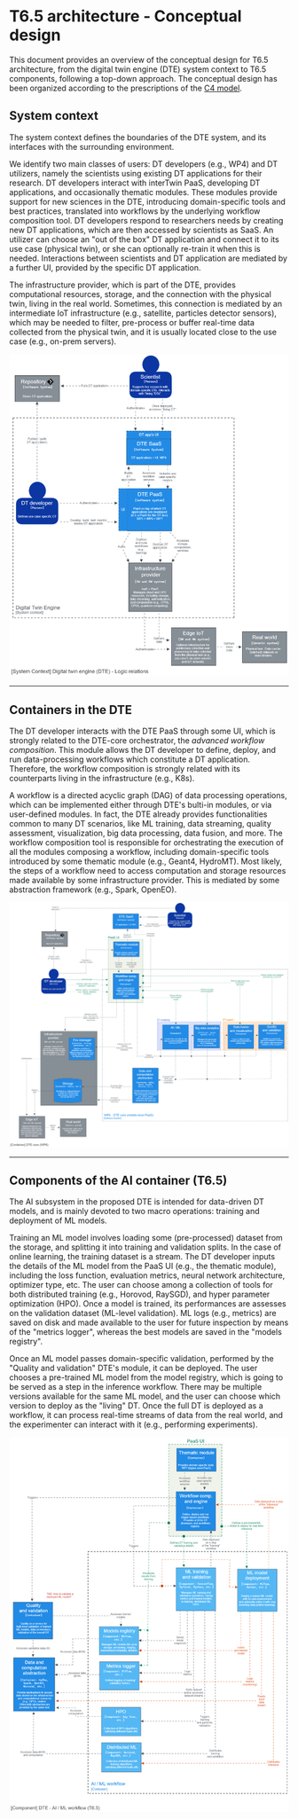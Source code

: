 # T6.5 architecture - Conceptual design

This document provides an overview of the conceptual design for T6.5 architecture, from the digital twin engine (DTE) system context to T6.5 components, following a top-down approach. The conceptual design has been organized according to the prescriptions of the [C4 model](https://c4model.com/).

## System context

The system context defines the boundaries of the DTE system, and its interfaces with the surrounding environment.

We identify two main classes of users: DT developers (e.g., WP4) and DT utilizers, namely the scientists using existing DT applications for their research.
DT developers interact with interTwin PaaS, developing DT applications, and occasionally thematic modules. These modules provide support for new sciences in the DTE, introducing domain-specific tools and best practices, translated into workflows by the underlying workflow composition tool. DT developers respond to researchers needs by creating new DT applications, which are then accessed by scientists as SaaS. An utilizer can choose an "out of the box" DT application and connect it to its use case (physical twin), or she can optionally re-train it when this is needed. Interactions between scientists and DT application are mediated by a further UI, provided by the specific DT application. 

The infrastructure provider, which is part of the DTE, provides computational resources, storage, and the connection with the physical twin, living in the real world. Sometimes, this connection is mediated by an intermediate IoT infrastructure (e.g., satellite, particles detector sensors), which may be needed to filter, pre-process or buffer real-time data collected from the physical twin, and it is usually located close to the use case (e.g., on-prem servers).

![System context|100%](System%20context.png)

---
## Containers in the DTE

The DT developer interacts with the DTE PaaS through some UI, which is strongly related to the DTE-core orchestrator, the *advanced workflow composition*. This module allows the DT developer to define, deploy, and run  data-processing workflows which constitute a DT application. Therefore, the workflow composition is strongly related with its counterparts living in the infrastructure (e.g., K8s).

A workflow is a directed acyclic graph (DAG) of data processing operations, which can be implemented either through DTE's bulti-in modules, or via user-defined modules. In fact, the DTE already provides functionalities common to many DT scenarios, like ML training, data streaming, quality assessment, visualization, big data processing, data fusion, and more.
The workflow composition tool is responsible for orchestrating the execution of all the modules composing a workflow, including domain-specific tools introduced by some thematic module (e.g., Geant4, HydroMT). Most likely, the steps of a workflow need to access computation and storage resources made available by some infrastructure provider. This is mediated by some abstraction framework (e.g., Spark, OpenEO).  

![dte core containers|100%](dte%20core%20containers.png)

---
## Components of the AI container (T6.5)

The AI subsystem in the proposed DTE is intended for data-driven DT models, and is mainly devoted to two macro operations: training and deployment of ML models.

Training an ML model involves loading some (pre-processed) dataset from the storage, and splitting it into training and validation splits. In the case of online learning, the training dataset is a stream. The DT developer inputs the details of the ML model from the PaaS UI (e.g., the thematic module), including the loss function, evaluation metrics, neural network architecture, optimizer type, etc. The user can choose among a collection of tools for both distributed training (e.g., Horovod, RaySGD), and hyper parameter optimization (HPO). Once a model is trained, its performances are assesses on the validation dataset (ML-level validation). ML logs (e.g., metrics) are saved on disk and made available to the user for future inspection by means of the "metrics logger", whereas the best models are saved in the "models registry".

Once an ML model passes domain-specific validation, performed by the "Quality and validation" DTE's module, it can be deployed. The user chooses a pre-trained ML model from the model registry, which is going to be served as a step in the inference workflow. There may be multiple versions available for the same ML model, and the user can choose which version to deploy as the "living" DT. Once the full DT is deployed as a workflow, it can process real-time streams of data from the real world, and the experimenter can interact with it (e.g., performing experiments).

![ai ml container|100%](ai%20ml%20container.png)